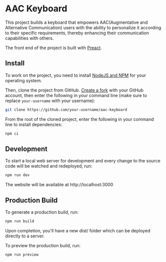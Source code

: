 # AAC Keyboard

This project builds a keyboard that empowers AAC(Augmentative and Alternative Communication) users with the ability
to personalize it according to their specific requirements, thereby enhancing their communication capabilities with
others.

The front end of the project is built with [Preact](https://preactjs.com/).

## Install

To work on the project, you need to install [NodeJS and NPM](https://nodejs.org/en/download/) for your operating
system.

Then, clone the project from GitHub. [Create a fork](https://help.github.com/en/github/getting-started-with-github/fork-a-repo)
with your GitHub account, then enter the following in your command line (make sure to replace `your-username` with your username):

```bash
git clone https://github.com/your-username/aac-keyboard
```

From the root of the cloned project, enter the following in your command line to install dependencies:

```bash
npm ci
```

## Development

To start a local web server for development and every change to the source code will be watched and redeployed,
run:

```bash
npm run dev
```

The website will be available at http://localhost:3000

## Production Build

To generate a production build, run:

```bash
npm run build
```

Upon completion, you'll have a new dist/ folder which can be deployed directly to a server.

To preview the production build, run:

```bash
npm run preview
```
